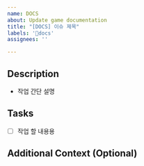 ```yaml
---
name: DOCS
about: Update game documentation
title: "[DOCS] 이슈 제목"
labels: '📝docs'
assignees: ''

---
```


## Description
- 작업 간단 설명


## Tasks
- [ ] 작업 할 내용용

## Additional Context (Optional)
